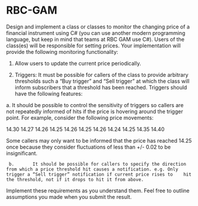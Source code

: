 # RBC-GAM
Design and implement a class or classes to monitor the changing price of a financial instrument using C# (you can use another modern programming language, but keep in mind that teams at RBC GAM use C#). Users of the class(es) will be responsible for setting prices. Your implementation will provide the following monitoring functionality:

1.    Allow users to update the current price periodically.

2.    Triggers: It must be possible for callers of the class to provide arbitrary thresholds such a “Buy trigger” and “Sell trigger” at which the class will inform subscribers that a threshold has been reached. Triggers should have the following features:

a.    It should be possible to control the sensitivity of triggers so callers are not repeatedly informed of hits if the price is hovering around the trigger point. For example, consider the following price movements:

14.30
14.27
14.26
14.25
14.26
14.25
14.26
14.24
14.25
14.35
14.40

Some callers may only want to be informed that the price has reached 14.25 once because they consider fluctuations of less than +/- 0.02 to be insignificant. 
 
     b.       It should be possible for callers to specify the direction from which a price threshold hit causes a notification. e.g. Only trigger a “Sell trigger” notification if current price rises to    hit the threshold, not if it drops to hit it from above.
	 
Implement these requirements as you understand them. Feel free to outline assumptions you made when you submit the result.
